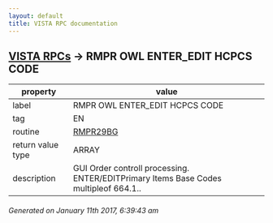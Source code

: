 ```yaml
---
layout: default
title: VISTA RPC documentation
---
```




## [VISTA RPCs](TableOfContent.md) &#8594; RMPR OWL ENTER_EDIT HCPCS CODE 

 property | value 
--- | --- 
 label | RMPR OWL ENTER_EDIT HCPCS CODE
 tag | EN
 routine | [RMPR29BG](http://code.osehra.org/dox/Routine_RMPR29BG_source.html)
 return value type | ARRAY
 description | GUI Order controll processing.  ENTER/EDITPrimary Items Base Codes multipleof 664.1..




 ###### Generated on January 11th 2017, 6:39:43 am
